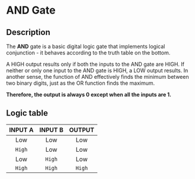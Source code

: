 # AND Gate

## Description
The **AND** gate is a basic digital logic gate that implements logical conjunction - it behaves according to the truth table on the bottom.

A HIGH output results only if both the inputs to the AND gate are HIGH. If neither or only one input to the AND gate is HIGH, a LOW output results. In another sense, the function of AND effectively finds the minimum between two binary digits, just as the OR function finds the maximum.


**Therefore, the output is always 0 except when all the inputs are 1.**

## Logic table

| INPUT A   | INPUT B |  OUTPUT    |
|:---------:|:-------:|:----------:|
| Low       | Low     |  Low       |
| `High`    | Low     |  Low       |
| Low       | `High`  |  Low       |
| `High`    | `High`  |  `High`    |

